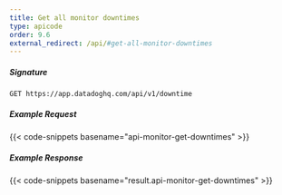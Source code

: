 ```yaml
---
title: Get all monitor downtimes
type: apicode
order: 9.6
external_redirect: /api/#get-all-monitor-downtimes
---
```


##### Signature
`GET https://app.datadoghq.com/api/v1/downtime`
##### Example Request
{{< code-snippets basename="api-monitor-get-downtimes" >}}
##### Example Response
{{< code-snippets basename="result.api-monitor-get-downtimes" >}}